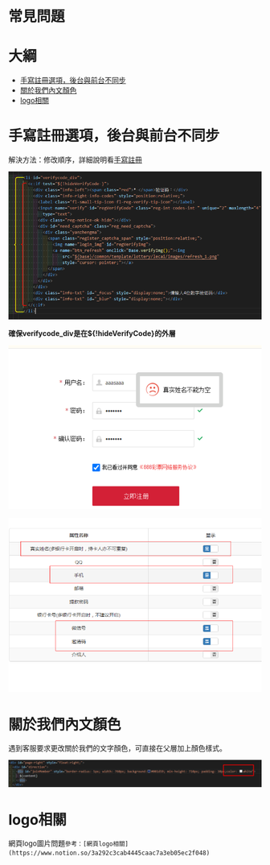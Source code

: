 # 常見問題

# 大綱

- [手寫註冊選項，後台與前台不同步](https://www.notion.so/05e6e844307741a69d5d6ba8af1a62af)
- [關於我們內文顏色](https://www.notion.so/05e6e844307741a69d5d6ba8af1a62af)
- [logo相關](https://www.notion.so/05e6e844307741a69d5d6ba8af1a62af)

# 手寫註冊選項，後台與前台不同步

解決方法：修改順序，詳細說明看[手寫註冊](https://www.notion.so/7e16aece855a42d6b881b69cd63041db)

![**確保verifycode_div是在${!hideVerifyCode}的外層**](./0.png)

**確保verifycode_div是在${!hideVerifyCode}的外層**

![image_2022_09_15T06_26_29_162Z.png](./162Z.png)

![image_2022_09_15T06_26_31_466Z.png](./466Z.png)

# 關於我們內文顏色

遇到客服要求更改關於我們的文字顏色，可直接在父層加上顏色樣式。

![Untitled](./1.png)

# logo相關

網頁logo圖片問題`參考：[網頁logo相關](https://www.notion.so/3a292c3cab4445caac7a3eb05ec2f048)`